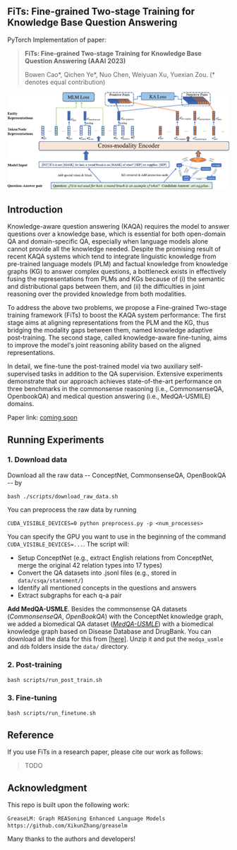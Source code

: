 ## FiTs: Fine-grained Two-stage Training for Knowledge Base Question Answering

PyTorch Implementation of paper:

> **FiTs: Fine-grained Two-stage Training for Knowledge Base Question Answering (AAAI 2023)**
> 
> Bowen Cao\*, Qichen Ye\*, Nuo Chen, Weiyuan Xu, Yuexian Zou. (\* denotes equal contribution)

![](images/model.png)

## Introduction
Knowledge-aware question answering (KAQA) requires the model to answer questions over a knowledge base, which is essential for both open-domain QA and domain-specific QA, especially when language models alone cannot provide all the knowledge needed.
Despite the promising result of recent KAQA systems which tend to integrate linguistic knowledge from pre-trained language models (PLM) and factual knowledge from knowledge graphs (KG) to answer complex questions, a bottleneck exists in effectively fusing the representations from PLMs and KGs because of (i) the semantic and distributional gaps between them, and (ii) the difficulties in joint reasoning over the provided knowledge from both modalities.

To address the above two problems, we propose a Fine-grained Two-stage training framework (FiTs) to boost the KAQA system performance: The first stage aims at aligning representations from the PLM and the KG, thus bridging the modality gaps between them, named knowledge adaptive post-training. The second stage, called knowledge-aware fine-tuning, aims to improve the model's joint reasoning ability based on the aligned representations.

In detail,  we fine-tune the post-trained model via two auxiliary self-supervised tasks in addition to the QA supervision.
Extensive experiments demonstrate that our approach achieves state-of-the-art performance on three benchmarks in the commonsense reasoning (i.e., CommonsenseQA, OpenbookQA) and medical question answering (i.e., MedQA-USMILE) domains.

Paper link: [coming soon]()

## Running Experiments

### 1. Download data

Download all the raw data -- ConceptNet, CommonsenseQA, OpenBookQA -- by
```
bash ./scripts/download_raw_data.sh
```

You can preprocess the raw data by running
```
CUDA_VISIBLE_DEVICES=0 python preprocess.py -p <num_processes>
```
You can specify the GPU you want to use in the beginning of the command `CUDA_VISIBLE_DEVICES=...`. The script will:
* Setup ConceptNet (e.g., extract English relations from ConceptNet, merge the original 42 relation types into 17 types)
* Convert the QA datasets into .jsonl files (e.g., stored in `data/csqa/statement/`)
* Identify all mentioned concepts in the questions and answers
* Extract subgraphs for each q-a pair

**Add MedQA-USMLE**. Besides the commonsense QA datasets (*CommonsenseQA*, *OpenBookQA*) with the ConceptNet knowledge graph, we added a biomedical QA dataset ([*MedQA-USMLE*](https://github.com/jind11/MedQA)) with a biomedical knowledge graph based on Disease Database and DrugBank. You can download all the data for this from [[here]](https://drive.google.com/file/d/1EqbiNt2ACXVrc9gmoXnzTEo9GJTe9Uor/view?usp=sharing). Unzip it and put the `medqa_usmle` and `ddb` folders inside the `data/` directory.

### 2. Post-training

```shell
bash scripts/run_post_train.sh
```
### 3. Fine-tuning
```shell
bash scripts/run_finetune.sh
```

## Reference
If you use FiTs in a research paper, please cite our work as follows:
> TODO

## Acknowledgment
This repo is built upon the following work:
```
GreaseLM: Graph REASoning Enhanced Language Models  
https://github.com/XikunZhang/greaselm
```
Many thanks to the authors and developers!